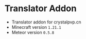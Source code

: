 # Translator Addon
- Translator addon for crystalpvp.cn
- Minecraft version `1.21.1`
- Meteor version `0.5.8`
